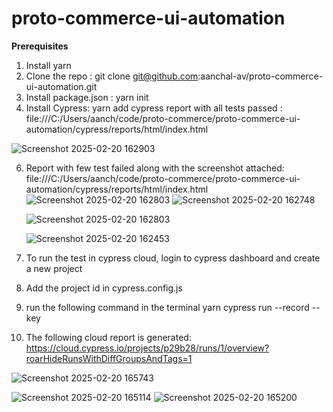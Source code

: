 # proto-commerce-ui-automation
**Prerequisites**
1. Install yarn
2. Clone the repo : git clone git@github.com:aanchal-av/proto-commerce-ui-automation.git
3. Install package.json : yarn init
4. Install Cypress: yarn add cypress
report with all tests passed : file:///C:/Users/aanch/code/proto-commerce/proto-commerce-ui-automation/cypress/reports/html/index.html

![Screenshot 2025-02-20 162903](https://github.com/user-attachments/assets/af8c6362-6d04-45ce-a854-893aba9967d5)

6. Report with few test failed along with the screenshot attached: file:///C:/Users/aanch/code/proto-commerce/proto-commerce-ui-automation/cypress/reports/html/index.html
![Screenshot 2025-02-20 162803](https://github.com/user-attachments/assets/452b9cad-2478-43ad-906e-e798f62084b3)
![Screenshot 2025-02-20 162748](https://github.com/user-attachments/assets/389c1602-7679-4659-b357-769cd3b5b30e)

  
   ![Screenshot 2025-02-20 162803](https://github.com/user-attachments/assets/489b8e26-b6a6-4835-8b7b-dc382dacce86)

   ![Screenshot 2025-02-20 162453](https://github.com/user-attachments/assets/c35e8976-8cd1-49c0-ae70-450cd029e7dc)

7. To run the test in cypress cloud, login to cypress dashboard and create a new project
8. Add the project id in cypress.config.js
9.  run the following command in the terminal yarn cypress run --record --key <record key>
10. The following cloud report is generated: https://cloud.cypress.io/projects/p29b28/runs/1/overview?roarHideRunsWithDiffGroupsAndTags=1
    
   
![Screenshot 2025-02-20 165743](https://github.com/user-attachments/assets/11a99d6c-b9c0-4317-ba74-fc1f8d993de4)

![Screenshot 2025-02-20 165114](https://github.com/user-attachments/assets/1a5a0381-d15b-4c58-a5a5-831445364de8)
![Screenshot 2025-02-20 165200](https://github.com/user-attachments/assets/338bf5c8-1ee8-4b21-93a3-66551c61cfc1)

